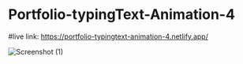 # Portfolio-typingText-Animation-4
#live link:
https://portfolio-typingtext-animation-4.netlify.app/

![Screenshot (1)](https://github.com/Rahat848/Portfolio-typingText-Animation-4/assets/136954767/8d954a5a-6334-4bf9-9f7f-288eedecaa3f)
